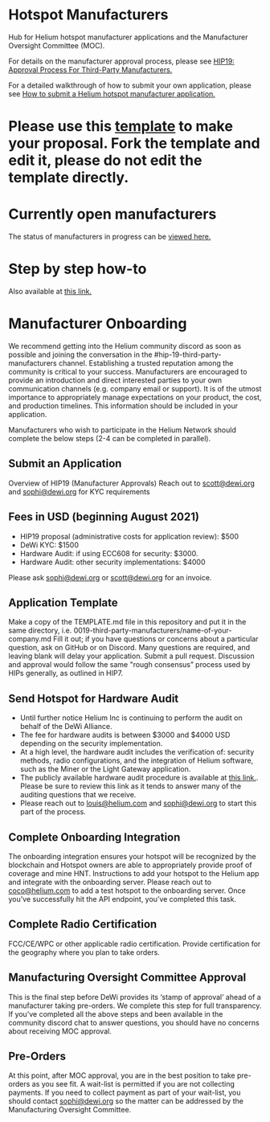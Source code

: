 # Hotspot Manufacturers

Hub for Helium hotspot manufacturer applications and the Manufacturer Oversight Committee (MOC).

For details on the manufacturer approval process, please see [HIP19: Approval Process For Third-Party Manufacturers.](https://github.com/helium/HIP/blob/master/0019-third-party-manufacturers.md)

For a detailed walkthrough of how to submit your own application, please see [How to submit a Helium hotspot manufacturer application.](https://jamiedubs.com/blog/how-to-submit-helium-manufacturer-application/)

# Please use this [template](https://github.com/dewi-alliance/hotspot-manufacturers/blob/main/template.md) to make your proposal. Fork the template and edit it, please do not edit the template directly. 

# Currently open manufacturers

The status of manufacturers in progress can be [viewed here.](https://docs.google.com/spreadsheets/d/1pOmrMV_oiF0FtR1NOX_pqykKOBsb_QghiNkTlF644DU/edit?usp=sharing)

# Step by step how-to 
Also available at [this link.](https://docs.google.com/document/d/1_Z9In5uIrz-bCxIntVoWdSt-ve-5RUT-P2AkscgWq7M) 

# Manufacturer Onboarding

We recommend getting into the Helium community discord as soon as possible and joining the conversation in the #hip-19-third-party-manufacturers channel. Establishing a trusted reputation among the community is critical to your success. Manufacturers are encouraged to provide an introduction and direct interested parties to your own communication channels (e.g. company email or support). It is of the utmost importance to appropriately manage expectations on your product, the cost, and production timelines. This information should be included in your application. 

Manufacturers who wish to participate in the Helium Network should complete the below steps (2-4 can be completed in parallel).

## Submit an Application 
 Overview of HIP19 (Manufacturer Approvals)
 Reach out to scott@dewi.org and sophi@dewi.org for KYC requirements
 
## Fees in USD (beginning August 2021)
 * HIP19 proposal (administrative costs for application review): $500
 * DeWi KYC: $1500
 * Hardware Audit: if using ECC608 for security: $3000. 
 * Hardware Audit: other security implementations: $4000
 
 Please ask sophi@dewi.org or scott@dewi.org for an invoice.
 
## Application Template
 Make a copy of the TEMPLATE.md file in this repository and put it in the same directory, i.e. 0019-third-party-manufacturers/name-of-your-company.md
 Fill it out; if you have questions or concerns about a particular question, ask on GitHub or on Discord. Many questions are required, and leaving blank will delay your application.
 Submit a pull request.
 Discussion and approval would follow the same "rough consensus” process used by HIPs generally, as outlined in HIP7.
 
## Send Hotspot for Hardware Audit 
 * Until further notice Helium Inc is continuing to perform the audit on behalf of the DeWi Alliance.
 * The fee for hardware audits is between $3000 and $4000 USD depending on the security implementation.
 * At a high level, the hardware audit includes the verification of: security methods, radio configurations, and the integration of Helium software, such as the Miner or the Light Gateway application.
 * The publicly available hardware audit procedure is available at [this link.](https://docs.google.com/document/d/15zOOsqLSjb1ETZKHpRoxpxjBjcFUu_c6CpFq3V2gby4). Please be sure to review this link as it tends to answer many of the auditing questions that we receive.
 * Please reach out to louis@helium.com and sophi@dewi.org to start this part of the process. 
 
## Complete Onboarding Integration 
 The onboarding integration ensures your hotspot will be recognized by the blockchain and Hotspot owners are able to appropriately provide proof of coverage and mine HNT.
 Instructions to add your hotspot to the Helium app and integrate with the onboarding server. 
 Please reach out to coco@helium.com to add a test hotspot to the onboarding server.
 Once you’ve successfully hit the API endpoint, you’ve completed this task.
 
## Complete Radio Certification
 FCC/CE/WPC or other applicable radio certification.
 Provide certification for the geography where you plan to take orders.
 
## Manufacturing Oversight Committee Approval
 This is the final step before DeWi provides its ‘stamp of approval’ ahead of a manufacturer taking pre-orders. 
 We complete this step for full transparency.
 If you’ve completed all the above steps and been available in the community discord chat to answer questions, you should have no concerns about receiving MOC approval. 

## Pre-Orders
 At this point, after MOC approval, you are in the best position to take pre-orders as you see fit.
 A wait-list is permitted if you are not collecting payments. If you need to collect payment as part of your wait-list, you should contact sophi@dewi.org so the matter can be addressed by the Manufacturing Oversight Committee.

